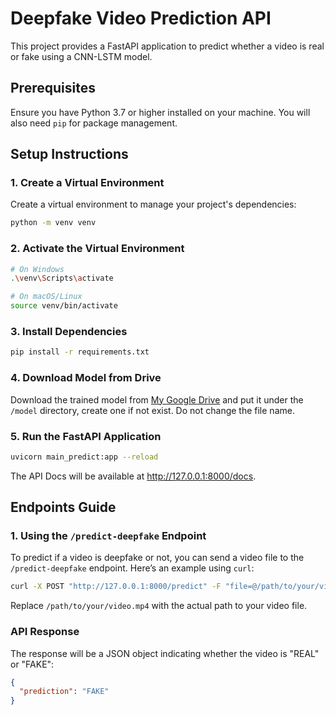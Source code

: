 # Deepfake Video Prediction API

This project provides a FastAPI application to predict whether a video is real or fake using a CNN-LSTM model.

## Prerequisites

Ensure you have Python 3.7 or higher installed on your machine. You will also need `pip` for package management.

## Setup Instructions

### 1. Create a Virtual Environment

Create a virtual environment to manage your project's dependencies:

```bash
python -m venv venv
```

### 2. Activate the Virtual Environment

```bash
# On Windows
.\venv\Scripts\activate

# On macOS/Linux
source venv/bin/activate
```

### 3. Install Dependencies

```bash
pip install -r requirements.txt
```

### 4. Download Model from Drive

Download the trained model from [My Google Drive](https://drive.google.com/file/d/1sPITbnQDRM0Wg1dxidpJOTybQi8-4a1S/view?usp=sharing) and put it under the `/model` directory, create one if not exist. Do not change the file name.

### 5. Run the FastAPI Application
```bash
uvicorn main_predict:app --reload
```

The API Docs will be available at http://127.0.0.1:8000/docs.

## Endpoints Guide

### 1. Using the `/predict-deepfake` Endpoint

To predict if a video is deepfake or not, you can send a video file to the `/predict-deepfake` endpoint. Here’s an example using `curl`:

```bash
curl -X POST "http://127.0.0.1:8000/predict" -F "file=@/path/to/your/video.mp4"
```
Replace `/path/to/your/video.mp4` with the actual path to your video file.

### API Response

The response will be a JSON object indicating whether the video is "REAL" or "FAKE":

```json
{
  "prediction": "FAKE"
}
```